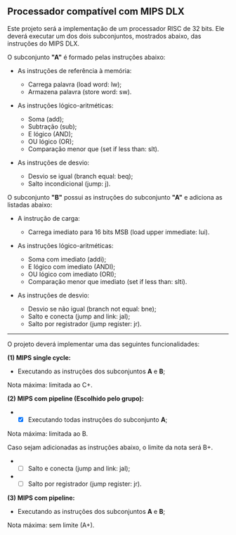 ## Processador compatível com MIPS DLX

Este projeto será a implementação de um processador RISC de 32 bits. Ele deverá executar um dos dois subconjuntos, mostrados abaixo, das instruções do MIPS DLX.

O subconjunto **"A"** é formado pelas instruções abaixo:

- As instruções de referência à memória:

  - Carrega palavra (load word: lw);
  - Armazena palavra (store word: sw).

- As instruções lógico-aritméticas:

  - Soma (add);
  - Subtração (sub);
  - E lógico (AND);
  - OU lógico (OR);
  - Comparação menor que (set if less than: slt).

- As instruções de desvio:

  - Desvio se igual (branch equal: beq);
  - Salto incondicional (jump: j).

O subconjunto **"B"** possui as instruções do subconjunto **"A"** e adiciona as listadas abaixo:

- A instrução de carga:

  - Carrega imediato para 16 bits MSB (load upper immediate: lui).
  
- As instruções lógico-aritméticas:

  - Soma com imediato (addi);
  - E lógico com imediato (ANDI);
  - OU lógico com imediato (ORI);
  - Comparação menor que imediato (set if less than: slti).

- As instruções de desvio:

  - Desvio se não igual (branch not equal: bne);
  - Salto e conecta (jump and link: jal);
  - Salto por registrador (jump register: jr).

---------------------------------------------------------------

O projeto deverá implementar uma das seguintes funcionalidades:

**(1) MIPS single cycle:**

- Executando as instruções dos subconjuntos **A** e **B**;

Nota máxima: limitada ao C+.

**(2) MIPS com pipeline (Escolhido pelo grupo):**

- - [x] Executando todas instruções do subconjunto **A**;

Nota máxima: limitada ao B.

Caso sejam adicionadas as instruções abaixo, o limite da nota será B+.

- - [ ] Salto e conecta (jump and link: jal);

- - [ ] Salto por registrador (jump register: jr).

**(3) MIPS com pipeline:**

- Executando as instruções dos subconjuntos **A** e **B**;

Nota máxima: sem limite (A+).
